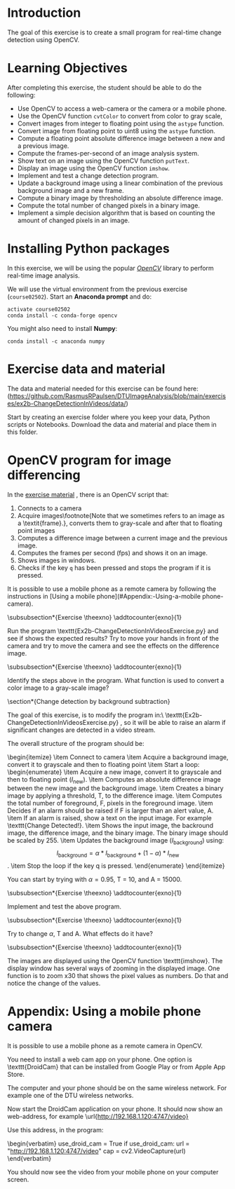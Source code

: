 # Introduction

The goal of this exercise is to create a small program for real-time change detection using OpenCV.

# Learning Objectives

After completing this exercise, the student should be able to do the following:

-  Use OpenCV to access a web-camera or the camera or a mobile phone.
-  Use the OpenCV function `cvtColor` to convert from color to gray scale,
-  Convert images from integer to floating point using the `astype` function.
-  Convert image from floating point to uint8 using the `astype` function.
-  Compute a floating point absolute difference image between a new and a previous image.
-  Compute the frames-per-second of an image analysis system.
-  Show text on an image using the OpenCV function `putText`.
-  Display an image using the OpenCV function `imshow`.
-  Implement and test a change detection program.
-  Update a background image using a linear combination of the previous background image and a new frame.
-  Compute a binary image by thresholding an absolute difference image.
-  Compute the total number of changed pixels in a binary image.
-  Implement a simple decision algorithm that is based on counting the amount of changed pixels in an image.


# Installing Python packages

In this exercise, we will be using the popular [*OpenCV*](https://opencv.org/) library to perform real-time image analysis.

We will use the virtual environment from the previous exercise (`course02502`). Start an **Anaconda prompt** and do:

```
activate course02502
conda install -c conda-forge opencv
```

You might also need to install **Numpy**:

```
conda install -c anaconda numpy
```

# Exercise data and material

The data and material needed for this exercise can be found here:
(https://github.com/RasmusRPaulsen/DTUImageAnalysis/blob/main/exercises/ex2b-ChangeDetectionInVideos/data/)


Start by creating an exercise folder where you keep your data, Python scripts or Notebooks. Download the data and material and place them in this folder.


# OpenCV program for image differencing

In the [exercise material](https://github.com/RasmusRPaulsen/DTUImageAnalysis/blob/main/exercises/ex2b-ChangeDetectionInVideos/data/)
, there is an OpenCV script that:


1. Connects to a camera
2. Acquire images\footnote{Note that we sometimes refers to an image as a \textit{frame}.}, converts them to gray-scale and after that to floating point images
3. Computes a difference image between a current image and the previous image.
4. Computes the frames per second (fps) and shows it on an image.
5. Shows images in windows.
6. Checks if the key `q` has been pressed and stops the program if it is pressed.

It is possible to use a mobile phone as a remote camera by following the instructions in [Using a mobile phone](#Appendix:-Using-a-mobile phone-camera).


\subsubsection*{Exercise \theexno}
\addtocounter{exno}{1}

Run the program \texttt{Ex2b-ChangeDetectionInVideosExercise.py} and see if shows the expected results? Try to move your hands in front of the camera and try to move the camera and see the effects on the difference image.


\subsubsection*{Exercise \theexno}
\addtocounter{exno}{1}

Identify the steps above in the program. What function is used to convert a color image to a gray-scale image?


\section*{Change detection by background subtraction}

The goal of this exercise, is to modify the program in:\\
\texttt{Ex2b-ChangeDetectionInVideosExercise.py}
, so it will be able to raise an alarm if significant changes are detected in a video stream.

The overall structure of the program should be:

\begin{itemize}
  \item Connect to camera
  \item Acquire a background image, convert it to grayscale and then to floating point
  \item Start a loop:
  \begin{enumerate}
    \item Acquire a new image, convert it to grayscale and then to floating point ($I_\text{new}$).
    \item Computes an absolute difference image between the new image and the background image.
    \item Creates a binary image by applying a threshold, T, to the difference image.
    \item Computes the total number of foreground, F, pixels in the foreground image.
    \item Decides if an alarm should be raised if F is larger than an alert value, A.
    \item If an alarm is raised, show a text on the input image. For example \texttt{Change Detected!}.
    \item Shows the input image, the backround image, the difference image, and the binary image. The binary image should be scaled by 255.
    \item Updates the background image ($I_\text{background}$) using: $$I_\text{background} = \alpha * I_\text{background} + (1 - \alpha) * I_\text{new}$$.
    \item Stop the loop if the key q is pressed.
  \end{enumerate}
\end{itemize}

You can start by trying with $\alpha = 0.95$, T = 10, and A = 15000.

\subsubsection*{Exercise \theexno}
\addtocounter{exno}{1}

Implement and test the above program.

\subsubsection*{Exercise \theexno}
\addtocounter{exno}{1}

Try to change $\alpha$, T and A. What effects do it have?

\subsubsection*{Exercise \theexno}
\addtocounter{exno}{1}

The images are displayed using the OpenCV function \texttt{imshow}. The display window has several ways of zooming in the displayed image. One function is to zoom x30 that shows the pixel values as numbers. Do that and notice the change of the values.


# Appendix: Using a mobile phone camera

It is possible to use a mobile phone as a remote camera in OpenCV.

You need to install a web cam app on your phone. One option is \texttt{DroidCam} that can be installed from Google Play or from Apple App Store.

The computer and your phone should be on the same wireless network. For example one of the DTU wireless networks.

Now start the DroidCam application on your phone. It should now show an web-address, for example \url{http://192.168.1.120:4747/video}

Use this address, in the program:

\begin{verbatim}
use_droid_cam = True
if use_droid_cam:
    url = "http://192.168.1.120:4747/video"
cap = cv2.VideoCapture(url)
\end{verbatim}

You should now see the video from your mobile phone on your computer screen.



